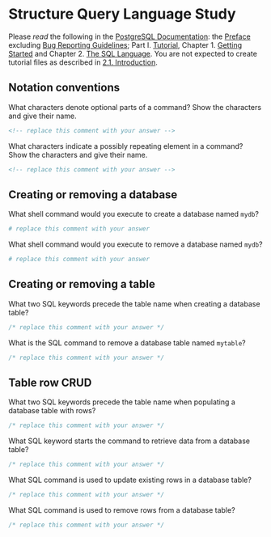 # Structure Query Language Study

Please _read_ the following in the
[PostgreSQL Documentation](http://www.postgresql.org/docs/9.5/static/index.html):
the [Preface](http://www.postgresql.org/docs/9.5/static/preface.html) excluding
[Bug Reporting Guidelines](http://www.postgresql.org/docs/9.5/static/bug-reporting.html);
Part I. [Tutorial](http://www.postgresql.org/docs/9.5/static/tutorial.html),
Chapter 1. [Getting Started](http://www.postgresql.org/docs/9.5/static/tutorial-start.html)
and Chapter 2. [The SQL Language](http://www.postgresql.org/docs/9.5/static/tutorial-sql.html).
You are not expected to create tutorial files as described in [2.1. Introduction](http://www.postgresql.org/docs/9.5/static/tutorial-sql-intro.html).

## Notation conventions

What characters denote optional parts of a command?
Show the characters and give their name.

```md
<!-- replace this comment with your answer -->
```

What characters indicate a possibly repeating element in a command?
Show the characters and give their name.

```md
<!-- replace this comment with your answer -->
```

## Creating or removing a database

What shell command would you execute to create a database named `mydb`?

```sh
# replace this comment with your answer
```

What shell command would you execute to remove a database named `mydb`?

```sh
# replace this comment with your answer
```

## Creating or removing a table

What two SQL keywords precede the table name when creating a database table?

```sql
/* replace this comment with your answer */
```

What is the SQL command to remove a database table named `mytable`?

```sql
/* replace this comment with your answer */
```

## Table row CRUD

What two SQL keywords precede the table name when populating
a database table with rows?

```sql
/* replace this comment with your answer */
```

What SQL keyword starts the command to retrieve data from a database table?

```sql
/* replace this comment with your answer */
```

What SQL command is used to update existing rows in a database table?

```sql
/* replace this comment with your answer */
```

What SQL command is used to remove rows from a database table?

```sql
/* replace this comment with your answer */
```
